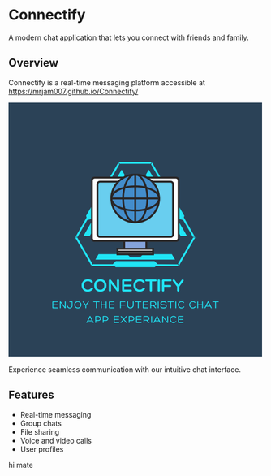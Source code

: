 # Connectify

A modern chat application that lets you connect with friends and family.

## Overview

Connectify is a real-time messaging platform accessible at https://mrjam007.github.io/Connectify/

![Connectify Logo](./LOGO/Connectify%20LOGO.png)

Experience seamless communication with our intuitive chat interface.

## Features

- Real-time messaging
- Group chats
- File sharing
- Voice and video calls
- User profiles

hi mate